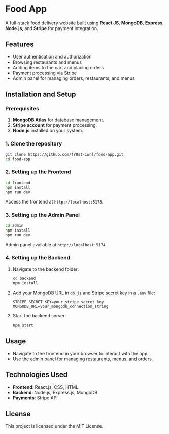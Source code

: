
# Food App

A full-stack food delivery website built using **React JS**, **MongoDB**, **Express**, **Node.js**, and **Stripe** for payment integration.

## Features

- User authentication and authorization
- Browsing restaurants and menus
- Adding items to the cart and placing orders
- Payment processing via Stripe
- Admin panel for managing orders, restaurants, and menus

## Installation and Setup

### Prerequisites
1. **MongoDB Atlas** for database management.
2. **Stripe account** for payment processing.
3. **Node.js** installed on your system.

### 1. Clone the repository
```bash
git clone https://github.com/fr0st-iwnl/food-app.git
cd food-app
```

### 2. Setting up the Frontend
```bash
cd frontend
npm install
npm run dev
```
Access the frontend at `http://localhost:5173`.

### 3. Setting up the Admin Panel
```bash
cd admin
npm install
npm run dev
```
Admin panel available at `http://localhost:5174`.

### 4. Setting up the Backend
1. Navigate to the backend folder:
   ```bash
   cd backend
   npm install
   ```
2. Add your MongoDB URL in `db.js` and Stripe secret key in a `.env` file:
   ```
   STRIPE_SECRET_KEY=your_stripe_secret_key
   MONGODB_URI=your_mongodb_connection_string
   ```

3. Start the backend server:
   ```bash
   npm start
   ```

## Usage

- Navigate to the frontend in your browser to interact with the app.
- Use the admin panel for managing restaurants, menus, and orders.

## Technologies Used

- **Frontend**: React.js, CSS, HTML
- **Backend**: Node.js, Express.js, MongoDB
- **Payments**: Stripe API

## License

This project is licensed under the MIT License.
